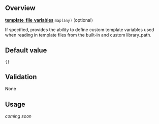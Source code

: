 ## Overview

[**template_file_variables**](#overview) `map(any)` (optional)

If specified, provides the ability to define custom template variables used when reading in template files from the built-in and custom library_path.

## Default value

`{}`

## Validation

None

## Usage

_coming soon_

[//]: # "************************"
[//]: # "INSERT LINK LABELS BELOW"
[//]: # "************************"
[this_page]: # "Link for the current page."
